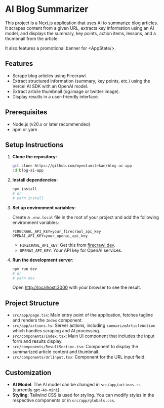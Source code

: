 # AI Blog Summarizer

This project is a Next.js application that uses AI to summarize blog articles. It scrapes content from a given URL, extracts key information using an AI model, and displays the summary, key points, action items, lessons, and a thumbnail from the article.

It also features a promotional banner for &lt;AppState/&gt;.

## Features

-   Scrape blog articles using Firecrawl.
-   Extract structured information (summary, key points, etc.) using the Vercel AI SDK with an OpenAI model.
-   Extract article thumbnail (og:image or twitter:image).
-   Display results in a user-friendly interface.

## Prerequisites

-   Node.js (v20.x or later recommended)
-   npm or yarn

## Setup Instructions

1.  **Clone the repository:**

    ```bash
    git clone https://github.com/oyeolamilekan/blog-ai-app
    cd blog-ai-app
    ```

2.  **Install dependencies:**

    ```bash
    npm install
    # or
    # yarn install
    ```

3.  **Set up environment variables:**

    Create a `.env.local` file in the root of your project and add the following environment variables:

    ```env
    FIRECRAWL_API_KEY=your_firecrawl_api_key
    OPENAI_API_KEY=your_openai_api_key
    ```

    *   `FIRECRAWL_API_KEY`: Get this from [firecrawl.dev](https://firecrawl.dev).
    *   `OPENAI_API_KEY`: Your API key for OpenAI services.

4.  **Run the development server:**

    ```bash
    npm run dev
    # or
    # yarn dev
    ```

    Open [http://localhost:3000](http://localhost:3000) with your browser to see the result.

## Project Structure

-   `src/app/page.tsx`: Main entry point of the application, fetches tagline and renders the `Index` component.
-   `src/app/actions.ts`: Server actions, including `summarizeArticleAction` which handles scraping and AI processing.
-   `src/components/Index.tsx`: Main UI component that includes the input form and results display.
-   `src/components/ResultSection.tsx`: Component to display the summarized article content and thumbnail.
-   `src/components/UrlInput.tsx`: Component for the URL input field.

## Customization

-   **AI Model**: The AI model can be changed in `src/app/actions.ts` (currently `gpt-4o-mini`).
-   **Styling**: Tailwind CSS is used for styling. You can modify styles in the respective components or in `src/app/globals.css`.